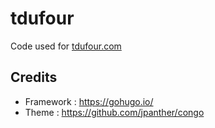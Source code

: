 # tdufour

Code used for [tdufour.com](https://tdufour.com)

## Credits

- Framework : https://gohugo.io/
- Theme : https://github.com/jpanther/congo
